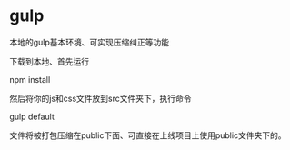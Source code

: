 # gulp
本地的gulp基本环境、可实现压缩纠正等功能

下载到本地、首先运行

npm install

然后将你的js和css文件放到src文件夹下，执行命令

gulp default

文件将被打包压缩在public下面、可直接在上线项目上使用public文件夹下的。
